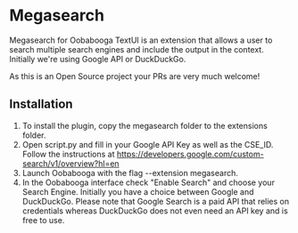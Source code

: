 # Megasearch
Megasearch for Oobabooga TextUI is an extension that allows a user to search multiple search engines and include the output in the context.
Initially we're using Google API or DuckDuckGo. 

As this is an Open Source project your PRs are very much welcome!

## Installation
1. To install the plugin, copy the megasearch folder to the extensions folder.
2. Open script.py and fill in your Google API Key as well as the CSE_ID.
Follow the instructions at https://developers.google.com/custom-search/v1/overview?hl=en
3. Launch Oobabooga with the flag --extension megasearch.
4. In the Oobabooga interface check "Enable Search" and choose your Search Engine. Initially you have a choice between Google and DuckDuckGo.
Please note that Google Search is a paid API that relies on credentials whereas DuckDuckGo does not even need an API key and is free to use.
